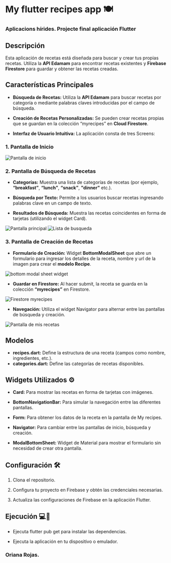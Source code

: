 # My flutter recipes app 🍽

### Aplicacions hírides. Projecte final aplicación Flutter 

## Descripción

Esta aplicación de recetas está diseñada para buscar y crear tus propias recetas. Utiliza la **API Edamam** para encontrar recetas existentes y **Firebase Firestore** para guardar y obtener las recetas creadas.

## Características Principales 

* **Búsqueda de Recetas:** Utiliza la **API Edamam** para buscar recetas por categoría o mediante palabras claves introducidas por el campo de búsqueda.

* **Creación de Recetas Personalizadas:** Se pueden crear recetas propias que se guardan en la colección “myrecipes” en **Cloud Firestore**.

* **Interfaz de Usuario Intuitiva:** La aplicación consta de tres Screens:

### 1. Pantalla de Inicio

![Pantalla de inicio](app/images/screen-1.png)

### 2. Pantalla de Búsqueda de Recetas

* **Categorías:** Muestra una lista de categorías de recetas (por ejemplo, **“breakfast”**, **“lunch”**, **“snack”**, **"dinner"** etc.).

* **Búsqueda por Texto:** Permite a los usuarios buscar recetas ingresando palabras clave en un campo de texto.

* **Resultados de Búsqueda:** Muestra las recetas coincidentes en forma de tarjetas (utilizando el widget Card).

![Pantalla principal](app/images/screen-2.png)  ![Lista de busqueda](app/images/search.png)

### 3. Pantalla de Creación de Recetas

* **Formulario de Creación:** Widget **BottomModalSheet** que abre un formulario para ingresar los detalles de la receta, nombre y url de la imagen para crear el **modelo Recipe**.

![bottom modal sheet widget](app/images/bottomModalSheet.png)

* **Guardar en Firestore:** Al hacer submit, la receta se guarda en la colección **“myrecipes”** en Firestore.

![Firestore myrecipes](app/images/firestore.png)

* **Navegación:** Utiliza el widget Navigator para alternar entre las pantallas de búsqueda y creación.

![Pantalla de mis recetas](app/images/screen-3.png)

## Modelos 

* **recipes.dart:** Define la estructura de una receta (campos como nombre, ingredientes, etc.).
* **categories.dart:** Define las categorías de recetas disponibles.

## Widgets Utilizados ⚙️

* **Card:** Para mostrar las recetas en forma de tarjetas con imágenes.

* **BottomNavigationBar:** Para simular la navegación entre las diferentes pantallas.

* **Form:** Para obtener los datos de la receta en la pantalla de My recipes.

* **Navigator:** Para cambiar entre las pantallas de inicio, búsqueda y creación.

* **ModalBottomSheet:** Widget de Material para mostrar el formulario sin necesidad de crear otra pantalla.

## Configuración 🛠

1. Clona el repositorio.

2. Configura tu proyecto en Firebase y obtén las credenciales necesarias.

3. Actualiza las configuraciones de Firebase en la aplicación Flutter.

## Ejecución 💻📲

* Ejecuta flutter pub get para instalar las dependencias.

* Ejecuta la aplicación en tu dispositivo o emulador.


### Oriana Rojas.